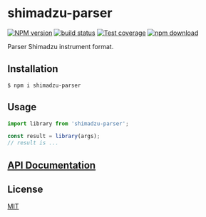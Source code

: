 # shimadzu-parser

[![NPM version][npm-image]][npm-url]
[![build status][ci-image]][ci-url]
[![Test coverage][codecov-image]][codecov-url]
[![npm download][download-image]][download-url]

Parser Shimadzu instrument format.

## Installation

`$ npm i shimadzu-parser`

## Usage

```js
import library from 'shimadzu-parser';

const result = library(args);
// result is ...
```

## [API Documentation](https://cheminfo.github.io/shimadzu-parser/)

## License

[MIT](./LICENSE)

[npm-image]: https://img.shields.io/npm/v/shimadzu-parser.svg
[npm-url]: https://www.npmjs.com/package/shimadzu-parser
[ci-image]: https://github.com/cheminfo/shimadzu-parser/workflows/Node.js%20CI/badge.svg?branch=main
[ci-url]: https://github.com/cheminfo/shimadzu-parser/actions?query=workflow%3A%22Node.js+CI%22
[codecov-image]: https://img.shields.io/codecov/c/github/cheminfo/shimadzu-parser.svg
[codecov-url]: https://codecov.io/gh/cheminfo/shimadzu-parser
[download-image]: https://img.shields.io/npm/dm/shimadzu-parser.svg
[download-url]: https://www.npmjs.com/package/shimadzu-parser
